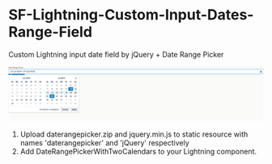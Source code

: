 # SF-Lightning-Custom-Input-Dates-Range-Field
Custom Lightning input date field by jQuery + Date Range Picker 

![](images/preview.png)

1) Upload daterangepicker.zip and jquery.min.js to static resource with names 'daterangepicker' and 'jQuery' respectively
2) Add DateRangePickerWithTwoCalendars to your Lightning component.
